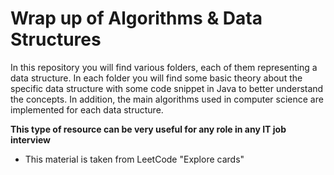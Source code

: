 # Wrap up of Algorithms & Data Structures
In this repository you will find various folders, each of them representing a data structure. In each folder you will find some basic theory about the specific data structure with some code snippet in Java to better understand the concepts. In addition, the main algorithms used in computer science are implemented for each data structure.

**This type of resource can be very useful for any role in any IT job interview**

* This material is taken from LeetCode "Explore cards"